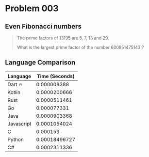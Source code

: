 # Problem 003

## Even Fibonacci numbers

>The prime factors of 13195 are 5, 7, 13 and 29.
>
>What is the largest prime factor of the number 600851475143 ?

## Language Comparison

| Language   | Time (Seconds)        |
| ---------- | --------------------- |
| Dart 🔥    | 0.000008388           |
| Kotlin     | 0.0000200666          |
| Rust       | 0.0000511461          |
| Go         | 0.000077331           |
| Java       | 0.0000903368          |
| Javascript | 0.0001054024          |
| C          | 0.000159              |
| Python     | 0.00018496727         |
| C#         | 0.0002311336          |

